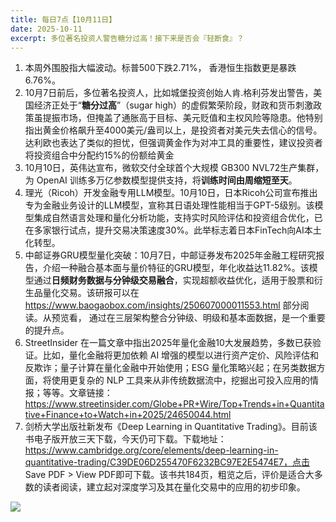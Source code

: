 ```yaml
---
title: 每日7点【10月11日】
date: 2025-10-11
excerpt: 多位著名投资人警告糖分过高！接下来是否会『轻断食』？
---
```


1. 本周外围股指大幅波动。标普500下跌2.71%， 香港恒生指数更是暴跌6.76%。
2. 10月7日前后，多位著名投资人，比如城堡投资创始人肯.格利芬发出警告，美国经济正处于“**糖分过高**”（sugar high）的虚假繁荣阶段，财政和货币刺激政策虽提振市场，但掩盖了通胀高于目标、美元贬值和主权风险等隐患。他特别指出黄金价格飙升至4000美元/盎司以上，是投资者对美元失去信心的信号。达利欧也表达了类似的担忧，但强调黄金作为对冲工具的重要性，建议投资者将投资组合中分配约15%的份额给黄金
3. 10月10日，英伟达宣布，微软交付全球首个大规模 GB300 NVL72生产集群，为 OpenAI 训练多万亿参数模型提供支持，将**训练时间由周缩短至天**。
4. 理光（Ricoh）开发金融专用LLM模型。10月10日，日本Ricoh公司宣布推出专为金融业务设计的LLM模型，宣称其日语处理性能相当于GPT-5级别。该模型集成自然语言处理和量化分析功能，支持实时风险评估和投资组合优化，已在多家银行试点，提升交易决策速度30%。此举标志着日本FinTech向AI本土化转型。
5. 中邮证券GRU模型量化突破：10月7日，中邮证券发布2025年金融工程研究报告，介绍一种融合基本面与量价特征的GRU模型，年化收益达11.82%。该模型通过**日频财务数据与分钟级交易融合**，实现超额收益优化，适用于股票和衍生品量化交易。该研报可以在 https://www.baogaobox.com/insights/250607000011553.html 部分阅读。从预览看， 通过在三层架构整合分钟级、明级和基本面数据，是一个重要的提升点。
6. StreetInsider 在一篇文章中指出2025年量化金融10大发展趋势，多数已获验证。比如，量化金融将更加依赖 AI 增强的模型以进行资产定价、风险评估和反欺诈；量子计算在量化金融中开始使用；ESG 量化策略兴起；在另类数据方面，将使用更复杂的 NLP 工具来从非传统数据流中，挖掘出可投入应用的情报；等等。文章链接：https://www.streetinsider.com/Globe+PR+Wire/Top+Trends+in+Quantitative+Finance+to+Watch+in+2025/24650044.html
7. 剑桥大学出版社新发布《Deep Learning in Quantitative Trading》。目前该书电子版开放三天下载，今天仍可下载。下载地址：https://www.cambridge.org/core/elements/deep-learning-in-quantitative-trading/C39DE06D255470F6232BC97E2E5474E7，点击 Save PDF > View PDF即可下载。该书共184页，粗览之后，评价是适合大多数的读者阅读，建立起对深度学习及其在量化交易中的应用的初步印象。

![](https://assets.cambridge.org/97810097/07121/cover/9781009707121.jpg)




